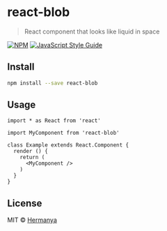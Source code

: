 # react-blob

> React component that looks like liquid in space

[![NPM](https://img.shields.io/npm/v/react-blob.svg)](https://www.npmjs.com/package/react-blob) [![JavaScript Style Guide](https://img.shields.io/badge/code_style-standard-brightgreen.svg)](https://standardjs.com)

## Install

```bash
npm install --save react-blob
```

## Usage

```tsx
import * as React from 'react'

import MyComponent from 'react-blob'

class Example extends React.Component {
  render () {
    return (
      <MyComponent />
    )
  }
}
```

## License

MIT © [Hermanya](https://github.com/Hermanya)
